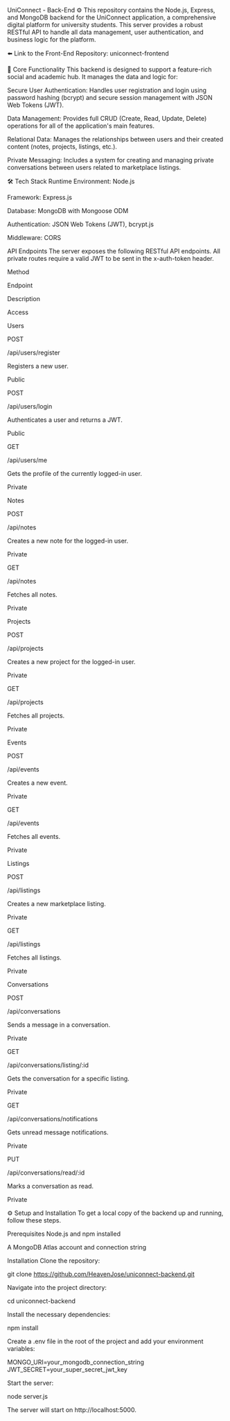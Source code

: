 UniConnect - Back-End ⚙️
This repository contains the Node.js, Express, and MongoDB backend for the UniConnect application, a comprehensive digital platform for university students. This server provides a robust RESTful API to handle all data management, user authentication, and business logic for the platform.

⬅️ Link to the Front-End Repository: uniconnect-frontend

🚀 Core Functionality
This backend is designed to support a feature-rich social and academic hub. It manages the data and logic for:

Secure User Authentication: Handles user registration and login using password hashing (bcrypt) and secure session management with JSON Web Tokens (JWT).

Data Management: Provides full CRUD (Create, Read, Update, Delete) operations for all of the application's main features.

Relational Data: Manages the relationships between users and their created content (notes, projects, listings, etc.).

Private Messaging: Includes a system for creating and managing private conversations between users related to marketplace listings.

🛠️ Tech Stack
Runtime Environment: Node.js

Framework: Express.js

Database: MongoDB with Mongoose ODM

Authentication: JSON Web Tokens (JWT), bcrypt.js

Middleware: CORS

API Endpoints
The server exposes the following RESTful API endpoints. All private routes require a valid JWT to be sent in the x-auth-token header.

Method

Endpoint

Description

Access

Users







POST

/api/users/register

Registers a new user.

Public

POST

/api/users/login

Authenticates a user and returns a JWT.

Public

GET

/api/users/me

Gets the profile of the currently logged-in user.

Private

Notes







POST

/api/notes

Creates a new note for the logged-in user.

Private

GET

/api/notes

Fetches all notes.

Private

Projects







POST

/api/projects

Creates a new project for the logged-in user.

Private

GET

/api/projects

Fetches all projects.

Private

Events







POST

/api/events

Creates a new event.

Private

GET

/api/events

Fetches all events.

Private

Listings







POST

/api/listings

Creates a new marketplace listing.

Private

GET

/api/listings

Fetches all listings.

Private

Conversations







POST

/api/conversations

Sends a message in a conversation.

Private

GET

/api/conversations/listing/:id

Gets the conversation for a specific listing.

Private

GET

/api/conversations/notifications

Gets unread message notifications.

Private

PUT

/api/conversations/read/:id

Marks a conversation as read.

Private

⚙️ Setup and Installation
To get a local copy of the backend up and running, follow these steps.

Prerequisites
Node.js and npm installed

A MongoDB Atlas account and connection string

Installation
Clone the repository:

git clone https://github.com/HeavenJose/uniconnect-backend.git

Navigate into the project directory:

cd uniconnect-backend

Install the necessary dependencies:

npm install

Create a .env file in the root of the project and add your environment variables:

MONGO_URI=your_mongodb_connection_string
JWT_SECRET=your_super_secret_jwt_key

Start the server:

node server.js

The server will start on http://localhost:5000.
